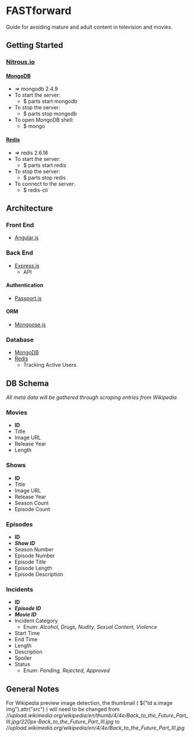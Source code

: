 # FASTforward
Guide for avoiding mature and adult content in television and movies.

## Getting Started
### [Nitrous.io](http://nitrous.io)
#### [MongoDB](http://mongodb.org)
- => mongodb 2.4.9
- To start the server:
  - $ parts start mongodb
- To stop the server:
  - $ parts stop mongodb
- To open MongoDB shell:
  - $ mongo

#### [Redis](http://redis.io)
- => redis 2.6.16
- To start the server:
  - $ parts start redis
- To stop the server:
  - $ parts stop redis
- To connect to the server:
  - $ redis-cli

## Architecture
### Front End
- [Angular.js](http://angularjs.org/)

### Back End
- [Express.js](http://expressjs.com/)
  - API

#### Authentication
- [Passport.js](http://passportjs.org/)

#### ORM
- [Mongoose.js](http://mongoosejs.com)

### Database
- [MongoDB](http://mongodb.org)
- [Redis](http://redis.io)
  - Tracking Active Users

## DB Schema
*All meta data will be gathered through scraping entries from Wikipedia*
### Movies
- **ID**
- Title
- Image URL
- Release Year
- Length

### Shows
- **ID**
- Title
- Image URL
- Release Year
- Season Count
- Episode Count

### Episodes
- **ID**
- ***Show ID***
- Season Number
- Episode Number
- Episode Title
- Episode Length
- Episode Description

### Incidents
- **ID**
- ***Episode ID***
- ***Movie ID***
- Incident Category
  - Enum: *Alcohol, Drugs, Nudity, Sexual Content, Violence*
- Start Time
- End Time
- Length
- Description
- Spoiler
- Status
  - Enum: *Pending, Rejected, Approved*
  
## General Notes
For Wikipedia preview image detection, the thumbnail ( $("td a.image img").attr("src") ) will need to be changed from *//upload.wikimedia.org/wikipedia/en/thumb/4/4e/Back_to_the_Future_Part_III.jpg/220px-Back_to_the_Future_Part_III.jpg* to *//upload.wikimedia.org/wikipedia/en/4/4e/Back_to_the_Future_Part_III.jpg*
